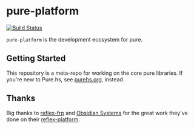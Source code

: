 # pure-platform

[![Build Status](https://travis-ci.org/grumply/pure-platform.svg?branch=master)](https://travis-ci.org/grumply/pure-platform)

`pure-platform` is the development ecosystem for pure.

## Getting Started

This repository is a meta-repo for working on the core pure libraries. If you're new to Pure.hs, see [purehs.org](http://purehs.org), instead.

## Thanks

Big thanks to [reflex-frp](https://github.com/reflex-frp) and [Obsidian Systems](https://github.com/obsidiansystems) for the great work they've done on their [reflex-platform](https://github.com/reflex-frp/reflex-platform).
